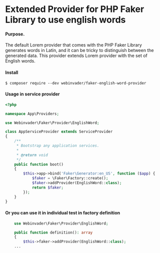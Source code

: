 # Extended Provider for PHP Faker Library to use english words

#### Purpose.

The default Lorem provider that comes with the PHP Faker Library generates words in Latin,
and it can be tricky to distinguish between the generated data.
This provider extends Lorem provider with the set of English words.

#### Install
```shell
$ composer require --dev webinvader/faker-english-word-provider
```

#### Usage in service provider

```php
<?php

namespace App\Providers;

use Webinvader\Faker\Provider\EnglishWord;

class AppServiceProvider extends ServiceProvider
{
    /**
     * Bootstrap any application services.
     *
     * @return void
     */
    public function boot()
    {
        $this->app->bind('Faker\Generator:en_US', function ($app) {
            $faker = \Faker\Factory::create();
            $faker->addProvider(EnglishWord::class);
            return $faker;
        });
    }
}
```

#### Or you can use it in individual test in factory definition
```php
    use Webinvader\Faker\Provider\EnglishWord;

    public function definition(): array
    {
        $this->faker->addProvider(EnglishWord::class);
    ...
```